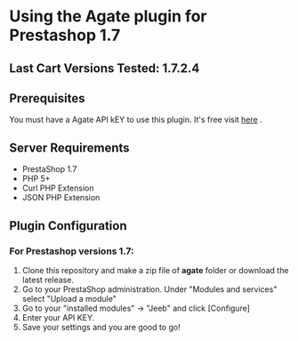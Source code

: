 # Using the Agate plugin for Prestashop 1.7

## Last Cart Versions Tested: 1.7.2.4

## Prerequisites
You must have a Agate API kEY to use this plugin.  It's free visit [here](http://www.agate.services/registration-form/) .

## Server Requirements

+ PrestaShop 1.7
+ PHP 5+
+ Curl PHP Extension
+ JSON PHP Extension

## Plugin Configuration

### For Prestashop versions 1.7:
1. Clone this repository and make a zip file of **agate** folder or download the latest release.
2. Go to your PrestaShop administration. Under "Modules and services" select "Upload a module"
3. Go to your "installed modules" -> "Jeeb" and click [Configure]
4. Enter your API KEY.
5. Save your settings and you are good to go!
